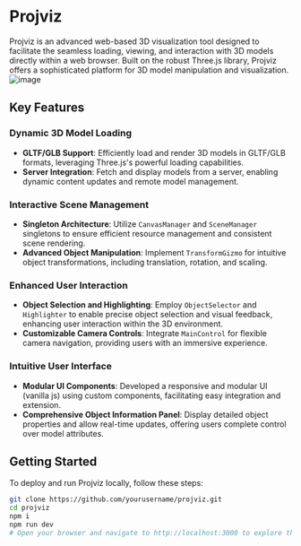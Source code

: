 # Projviz

Projviz is an advanced web-based 3D visualization tool designed to facilitate the seamless loading, viewing, and interaction with 3D models directly within a web browser. Built on the robust Three.js library, Projviz offers a sophisticated platform for 3D model manipulation and visualization.
![image](https://github.com/user-attachments/assets/32a78f22-9c99-4358-bb7d-6d2cef3052b1)

## Key Features

### Dynamic 3D Model Loading
- **GLTF/GLB Support**: Efficiently load and render 3D models in GLTF/GLB formats, leveraging Three.js's powerful loading capabilities.
- **Server Integration**: Fetch and display models from a server, enabling dynamic content updates and remote model management.

### Interactive Scene Management
- **Singleton Architecture**: Utilize `CanvasManager` and `SceneManager` singletons to ensure efficient resource management and consistent scene rendering.
- **Advanced Object Manipulation**: Implement `TransformGizmo` for intuitive object transformations, including translation, rotation, and scaling.

### Enhanced User Interaction
- **Object Selection and Highlighting**: Employ `ObjectSelector` and `Highlighter` to enable precise object selection and visual feedback, enhancing user interaction within the 3D environment.
- **Customizable Camera Controls**: Integrate `MainControl` for flexible camera navigation, providing users with an immersive experience.

### Intuitive User Interface
- **Modular UI Components**: Developed a responsive and modular UI (vanilla js) using custom components, facilitating easy integration and extension.
- **Comprehensive Object Information Panel**: Display detailed object properties and allow real-time updates, offering users complete control over model attributes.

## Getting Started

To deploy and run Projviz locally, follow these steps:

   ```bash
   git clone https://github.com/yourusername/projviz.git
   cd projviz
   npm i
   npm run dev
# Open your browser and navigate to http://localhost:3000 to explore the capabilities of Projviz.
```


